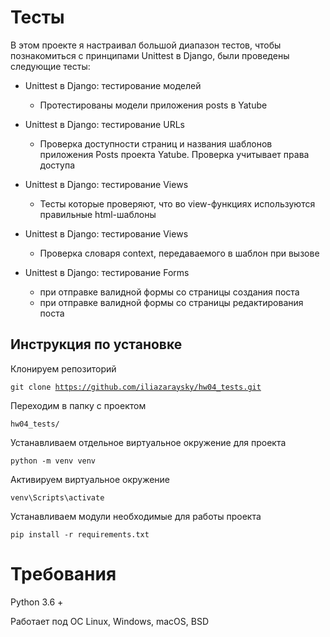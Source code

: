 # Тесты
В этом проекте я настраивал большой диапазон тестов, чтобы познакомиться с принципами Unittest в Django, были проведены следующие тесты:

- Unittest в Django: тестирование моделей
  - Протестированы модели приложения posts в Yatube

- Unittest в Django: тестирование URLs
  - Проверка доступности страниц и названия шаблонов приложения Posts проекта Yatube. Проверка учитывает права доступа

- Unittest в Django: тестирование Views
  - Тесты которые проверяют, что во view-функциях используются правильные html-шаблоны

- Unittest в Django: тестирование Views
  - Проверка словаря context, передаваемого в шаблон при вызове

- Unittest в Django: тестирование Forms
  - при отправке валидной формы со страницы создания поста
  - при отправке валидной формы со страницы редактирования поста

## Инструкция по установке

Клонируем репозиторий

<code>git clone https://github.com/iliazaraysky/hw04_tests.git</code>

Переходим в папку с проектом

<code>hw04_tests/</code>

Устанавливаем отдельное виртуальное окружение для проекта

<code>python -m venv venv</code>

Активируем виртуальное окружение

<code>venv\Scripts\activate</code>

Устанавливаем модули необходимые для работы проекта

<code>pip install -r requirements.txt</code>

# Требования
Python 3.6 +

Работает под ОС Linux, Windows, macOS, BSD
